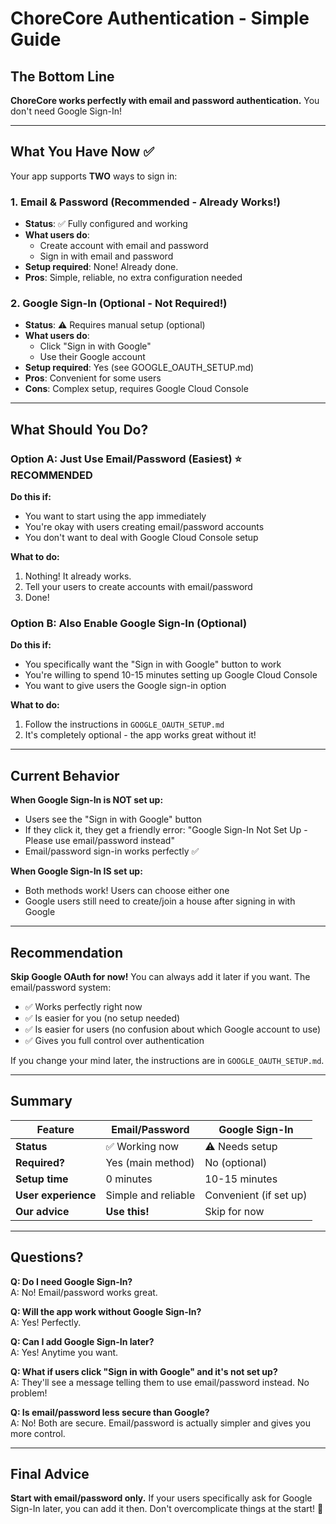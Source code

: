 # ChoreCore Authentication - Simple Guide

## The Bottom Line

**ChoreCore works perfectly with email and password authentication.** You don't need Google Sign-In!

---

## What You Have Now ✅

Your app supports **TWO** ways to sign in:

### 1. Email & Password (Recommended - Already Works!)
- **Status**: ✅ Fully configured and working
- **What users do**: 
  - Create account with email and password
  - Sign in with email and password
- **Setup required**: None! Already done.
- **Pros**: Simple, reliable, no extra configuration needed

### 2. Google Sign-In (Optional - Not Required!)
- **Status**: ⚠️ Requires manual setup (optional)
- **What users do**: 
  - Click "Sign in with Google"
  - Use their Google account
- **Setup required**: Yes (see GOOGLE_OAUTH_SETUP.md)
- **Pros**: Convenient for some users
- **Cons**: Complex setup, requires Google Cloud Console

---

## What Should You Do?

### Option A: Just Use Email/Password (Easiest) ⭐ RECOMMENDED

**Do this if:**
- You want to start using the app immediately
- You're okay with users creating email/password accounts
- You don't want to deal with Google Cloud Console setup

**What to do:**
1. Nothing! It already works.
2. Tell your users to create accounts with email/password
3. Done!

### Option B: Also Enable Google Sign-In (Optional)

**Do this if:**
- You specifically want the "Sign in with Google" button to work
- You're willing to spend 10-15 minutes setting up Google Cloud Console
- You want to give users the Google sign-in option

**What to do:**
1. Follow the instructions in `GOOGLE_OAUTH_SETUP.md`
2. It's completely optional - the app works great without it!

---

## Current Behavior

**When Google Sign-In is NOT set up:**
- Users see the "Sign in with Google" button
- If they click it, they get a friendly error: "Google Sign-In Not Set Up - Please use email/password instead"
- Email/password sign-in works perfectly ✅

**When Google Sign-In IS set up:**
- Both methods work! Users can choose either one
- Google users still need to create/join a house after signing in with Google

---

## Recommendation

**Skip Google OAuth for now!** You can always add it later if you want. The email/password system:
- ✅ Works perfectly right now
- ✅ Is easier for you (no setup needed)
- ✅ Is easier for users (no confusion about which Google account to use)
- ✅ Gives you full control over authentication

If you change your mind later, the instructions are in `GOOGLE_OAUTH_SETUP.md`.

---

## Summary

| Feature | Email/Password | Google Sign-In |
|---------|----------------|----------------|
| **Status** | ✅ Working now | ⚠️ Needs setup |
| **Required?** | Yes (main method) | No (optional) |
| **Setup time** | 0 minutes | 10-15 minutes |
| **User experience** | Simple and reliable | Convenient (if set up) |
| **Our advice** | **Use this!** | Skip for now |

---

## Questions?

**Q: Do I need Google Sign-In?**  
A: No! Email/password works great.

**Q: Will the app work without Google Sign-In?**  
A: Yes! Perfectly.

**Q: Can I add Google Sign-In later?**  
A: Yes! Anytime you want.

**Q: What if users click "Sign in with Google" and it's not set up?**  
A: They'll see a message telling them to use email/password instead. No problem!

**Q: Is email/password less secure than Google?**  
A: No! Both are secure. Email/password is actually simpler and gives you more control.

---

## Final Advice

**Start with email/password only.** If your users specifically ask for Google Sign-In later, you can add it then. Don't overcomplicate things at the start! 🎉
